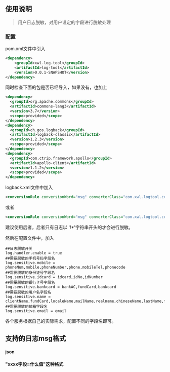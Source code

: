## 使用说明
>用户日志脱敏，对用户设定的字段进行脱敏处理
### 配置
pom.xml文件中引入
```xml
<dependency>
    <groupId>xwl-log-tool</groupId>
    <artifactId>log-tool</artifactId>
    <version>0.0.1-SNAPSHOT</version>
</dependency>
```
同时检查下面的包是否已经导入，如果没有，也加上
```xml
<dependency>
  <groupId>org.apache.commons</groupId>
  <artifactId>commons-lang3</artifactId>
  <version>3.7</version>
  <scope>provided</scope>
</dependency>
<dependency>
  <groupId>ch.qos.logback</groupId>
  <artifactId>logback-classic</artifactId>
  <version>1.2.3</version>
  <scope>provided</scope>
</dependency>
<dependency>
  <groupId>com.ctrip.framework.apollo</groupId>
  <artifactId>apollo-client</artifactId>
  <version>1.1.2</version>
  <scope>provided</scope>
</dependency>
```

logback.xml文件中加入
```xml
<conversionRule conversionWord="msg" converterClass="com.xwl.logtool.convert.SensitiveDataConverter" />
```
或者
```xml
<conversionRule conversionWord="msg" converterClass="com.xwl.logtool.convert.PrefixSensitiveDataConverter" />
```
建议使用后者，后者只有日志以 '!*'字符串开头的才会进行脱敏。


然后在配置文件中，加入
```properties
##日志脱敏开关
log.handler.enable = true
##需要脱敏的手机号码字段名
log.sensitive.mobile = phoneNum,mobile,phoneNumber,phone,mobileTel,phonecode
##需要脱敏的身份证号字段名
log.sensitive.idcard = idcard,idNo,idNumber
##需要脱敏的银行卡号字段名
log.sensitive.bankcard = bankAC,fundCard,bankcard
##需要脱敏的用户名字段名
log.sensitive.name = clientName,fundCard,localeName,mailName,realname,chineseName,lastName,firstName
##需要脱敏的邮箱字段名
log.sensitive.email = email
```

各个服务根据自己的实际需求，配置不同的字段名即可。

## 支持的日志msg格式
#### json
#### "xxxx字段=什么值"这种格式